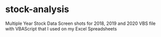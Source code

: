 # stock-analysis
Multiple Year Stock Data 
Screen shots for 2018, 2019 and 2020
VBS file with VBAScript that I used on my Excel Spreadsheets
